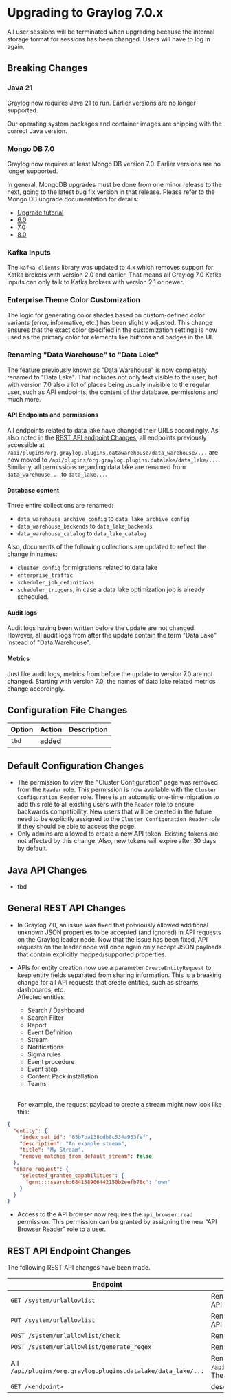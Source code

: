 Upgrading to Graylog 7.0.x
==========================

All user sessions will be terminated when upgrading because the internal storage format for sessions has been changed.
Users will have to log in again.

## Breaking Changes

### Java 21

Graylog now requires Java 21 to run. Earlier versions are no longer supported.

Our operating system packages and container images are shipping with the
correct Java version.

### Mongo DB 7.0

Graylog now requires at least Mongo DB version 7.0. Earlier versions are no longer supported.

In general, MongoDB upgrades must be done from one minor release to the next, going to the latest bug fix version 
in that release. Please refer to the Mongo DB upgrade documentation for details:
- [Upgrade tutorial](https://www.mongodb.com/docs/manual/tutorial/upgrade-revision/#std-label-upgrade-to-latest-revision/)
- [6.0](https://www.mongodb.com/docs/manual/release-notes/6.0-upgrade/)
- [7.0](https://www.mongodb.com/docs/manual/release-notes/7.0-upgrade/)
- [8.0](https://www.mongodb.com/docs/manual/release-notes/8.0-upgrade/)

### Kafka Inputs

The `kafka-clients` library was updated to 4.x which removes support for Kafka
brokers with version 2.0 and earlier. That means all Graylog 7.0 Kafka inputs
can only talk to Kafka brokers with version 2.1 or newer.

### Enterprise Theme Color Customization

The logic for generating color shades based on custom-defined color variants (error, informative, etc.)
has been slightly adjusted. This change ensures that the exact color specified in the customization settings
is now used as the primary color for elements like buttons and badges in the UI.

### Renaming "Data Warehouse" to "Data Lake"
The feature previously known as "Data Warehouse" is now completely renamed to "Data Lake". That includes not only text
visible to the user, but with version 7.0 also a lot of places being usually invisible to the regular user, such as API
endpoints, the content of the database, permissions and much more.

#### API Endpoints and permissions
All endpoints related to data lake have changed their URLs accordingly. As also noted in
the [REST API endpoint Changes](#rest-api-endpoint-changes), all endpoints previously accessible at
`/api/plugins/org.graylog.plugins.datawarehouse/data_warehouse/...` are now moved to
`/api/plugins/org.graylog.plugins.datalake/data_lake/...`. Similarly, all permissions regarding data lake are renamed
from `data_warehouse...` to `data_lake...`.

#### Database content
Three entire collections are renamed: 
- `data_warehouse_archive_config` to `data_lake_archive_config`
- `data_warehouse_backends` to `data_lake_backends`
- `data_warehouse_catalog` to `data_lake_catalog`

Also, documents of the following collections are updated to reflect the change in names:
- `cluster_config` for migrations related to data lake
- `enterprise_traffic`
- `scheduler_job_definitions`
- `scheduler_triggers`, in case a data lake optimization job is already scheduled.

#### Audit logs
Audit logs having been written before the update are not changed. However, all audit logs from after the update contain
the term "Data Lake" instead of "Data Warehouse".

#### Metrics
Just like audit logs, metrics from before the update to version 7.0 are not changed. Starting with version 7.0, the
names of data lake related metrics change accordingly.


## Configuration File Changes

| Option | Action    | Description |
|--------|-----------|-------------|
| `tbd`  | **added** |             |

## Default Configuration Changes

- The permission to view the "Cluster Configuration" page was removed from the `Reader` role. This permission is now
  available with the `Cluster Configuration Reader` role. There is an automatic one-time migration to add this role to
  all existing users with the `Reader` role to ensure backwards compatibility. New users that will be created in the
  future need to be explicitly assigned to the `Cluster Configuration Reader` role if they should be able to access the
  page.
- Only admins are allowed to create a new API token. Existing tokens are not affected by this change. Also, new tokens
  will expire after 30 days by default.

## Java API Changes

- tbd

## General REST API Changes

- In Graylog 7.0, an issue was fixed that previously allowed additional unknown JSON properties to be accepted
  (and ignored) in API requests on the Graylog leader node. Now that the issue has been fixed, API requests on the
  leader node will once again only accept JSON payloads that contain explicitly mapped/supported properties.
- APIs for entity creation now use a parameter `CreateEntityRequest` to keep entity fields separated from sharing
  information. This is a breaking change for all API requests that create entities, such as streams, dashboards, etc.
  <br> Affected entities:
    - Search / Dashboard
    - Search Filter
    - Report
    - Event Definition
    - Stream
    - Notifications
    - Sigma rules
    - Event procedure
    - Event step
    - Content Pack installation
  - Teams

  <br> For example, the request payload to create a stream might now look like this:

```json
{
  "entity": {
    "index_set_id": "65b7ba138cdb8c534a953fef",
    "description": "An example stream",
    "title": "My Stream",
    "remove_matches_from_default_stream": false
  },
  "share_request": {
    "selected_grantee_capabilities": {
      "grn::::search:684158906442150b2eefb78c": "own"
    }
  }
}
```

- Access to the API browser now requires the `api_browser:read` permission. This permission can be granted by assigning
  the new “API Browser Reader” role to a user.

## REST API Endpoint Changes

The following REST API changes have been made.

| Endpoint                                                      | Description                                                                                                                                        |
|---------------------------------------------------------------|----------------------------------------------------------------------------------------------------------------------------------------------------|
| `GET /system/urlallowlist`                                    | Renamed from `GET /system/urlwhitelist`. The corresponding REST API permission is renamed to `urlallowlist:read`.                                  |
| `PUT /system/urlallowlist`                                    | Renamed from `PUT /system/urlwhitelist`. The corresponding REST API permission is renamed to `urlallowlist:write`                                  |
| `POST /system/urlallowlist/check`                             | Renamed from `POST /system/urlwhitelist/check`                                                                                                     |
| `POST /system/urlallowlist/generate_regex`                    | Renamed from `POST /system/urlwhitelist/generate_regex`                                                                                            |
| All `/api/plugins/org.graylog.plugins.datalake/data_lake/...` | Renamed from `/api/plugins/org.graylog.plugins.datawarehouse/data_warehouse/...`. The corresponding permissions are also renamed to `data_lake...` |
| `GET /<endpoint>`                                             | description                                                                                                                                        |
